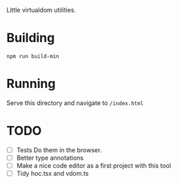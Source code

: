 Little virtualdom utilities.

# Building

`npm run build-min`

# Running

Serve this directory and navigate to `/index.html`

# TODO

- [ ] Tests
Do them in the browser.
- [ ] Better type annotations
- [ ] Make a nice code editor as a first project with this tool
- [ ] Tidy hoc.tsx and vdom.ts